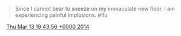 > Since I cannot bear to sneeze on my immaculate new floor, I am experiencing painful implosions\. \#flu

<img src="../../media/tweet.ico" width="12" /> [Thu Mar 13 19:43:56 +0000 2014](https://twitter.com/DromerDenker/status/444197185807458304)